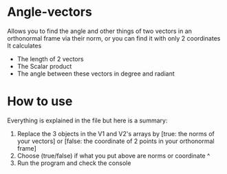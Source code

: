 # Angle-vectors
Allows you to find the angle and other things of two vectors in an orthonormal frame via their norm, or you can find it with only 2 coordinates
It calculates
- The length of 2 vectors
- The Scalar product
- The angle between these vectors in degree and radiant

# How to use
Everything is explained in the file but here is a summary:

1) Replace the 3 objects in the V1 and V2's arrays by \[true: the norms of your vectors] or \[false: the coordinate of 2 points in your orthonormal frame]
2) Choose (true/false) if what you put above are norms or coordinate ^
3) Run the program and check the console
